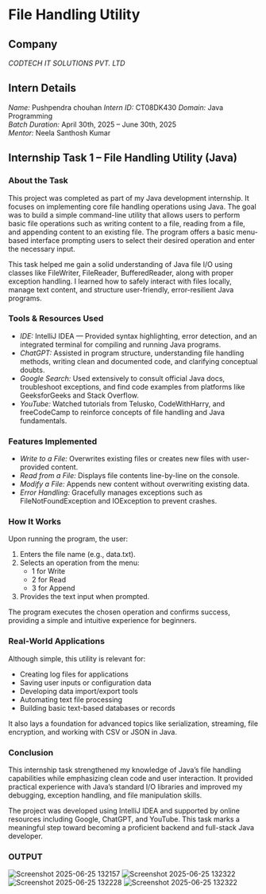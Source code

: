 
# File Handling Utility

## Company  
*CODTECH IT SOLUTIONS PVT. LTD*

## Intern Details  
*Name:* Pushpendra chouhan 
*Intern ID:* CT08DK430 
*Domain:* Java Programming  
*Batch Duration:* April 30th, 2025 – June 30th, 2025  
*Mentor:* Neela Santhosh Kumar  

## Internship Task 1 – File Handling Utility (Java)

### About the Task  
This project was completed as part of my Java development internship. It focuses on implementing core file handling operations using Java. The goal was to build a simple command-line utility that allows users to perform basic file operations such as writing content to a file, reading from a file, and appending content to an existing file. The program offers a basic menu-based interface prompting users to select their desired operation and enter the necessary input.

This task helped me gain a solid understanding of Java file I/O using classes like FileWriter, FileReader, BufferedReader, along with proper exception handling. I learned how to safely interact with files locally, manage text content, and structure user-friendly, error-resilient Java programs.

### Tools & Resources Used  
- *IDE:* IntelliJ IDEA — Provided syntax highlighting, error detection, and an integrated terminal for compiling and running Java programs.  
- *ChatGPT:* Assisted in program structure, understanding file handling methods, writing clean and documented code, and clarifying conceptual doubts.  
- *Google Search:* Used extensively to consult official Java docs, troubleshoot exceptions, and find code examples from platforms like GeeksforGeeks and Stack Overflow.  
- *YouTube:* Watched tutorials from Telusko, CodeWithHarry, and freeCodeCamp to reinforce concepts of file handling and Java fundamentals.  

### Features Implemented  
- *Write to a File:* Overwrites existing files or creates new files with user-provided content.  
- *Read from a File:* Displays file contents line-by-line on the console.  
- *Modify a File:* Appends new content without overwriting existing data.  
- *Error Handling:* Gracefully manages exceptions such as FileNotFoundException and IOException to prevent crashes.  

### How It Works  
Upon running the program, the user:  
1. Enters the file name (e.g., data.txt).  
2. Selects an operation from the menu:  
   - 1 for Write  
   - 2 for Read  
   - 3 for Append  
3. Provides the text input when prompted.  

The program executes the chosen operation and confirms success, providing a simple and intuitive experience for beginners.

### Real-World Applications  
Although simple, this utility is relevant for:  
- Creating log files for applications  
- Saving user inputs or configuration data  
- Developing data import/export tools  
- Automating text file processing  
- Building basic text-based databases or records  

It also lays a foundation for advanced topics like serialization, streaming, file encryption, and working with CSV or JSON in Java.

### Conclusion  
This internship task strengthened my knowledge of Java’s file handling capabilities while emphasizing clean code and user interaction. It provided practical experience with Java’s standard I/O libraries and improved my debugging, exception handling, and file manipulation skills.

The project was developed using IntelliJ IDEA and supported by online resources including Google, ChatGPT, and YouTube. This task marks a meaningful step toward becoming a proficient backend and full-stack Java developer.


###  OUTPUT
![Screenshot 2025-06-25 132157](https://github.com/user-attachments/assets/98c70158-a5eb-4206-8722-0c84eafec261)
![Screenshot 2025-06-25 132322](https://github.com/user-attachments/assets/3dfbb69b-ee31-47ca-8176-73e9071b4a50)
![Screenshot 2025-06-25 132228](https://github.com/user-attachments/assets/bb2f097b-7407-45e8-9d27-5bfb2a1eb26a)
![Screenshot 2025-06-25 132322](https://github.com/user-attachments/assets/25d6d970-72dd-4a39-8ddb-00b2510666db)



